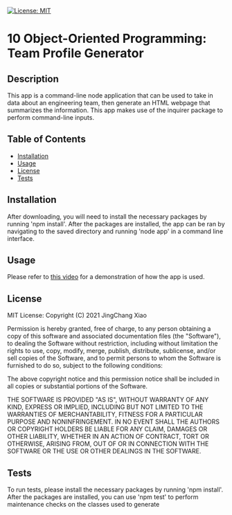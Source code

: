[![License: MIT](https://img.shields.io/badge/License-MIT-yellow.svg)](https://opensource.org/licenses/MIT)

# 10 Object-Oriented Programming: Team Profile Generator

## Description
This app is a command-line node application that can be used to take in data about an engineering team, then generate an HTML webpage that summarizes the information. This app makes use of the inquirer package to perform command-line inputs.

## Table of Contents
* [Installation](#installation)
* [Usage](#Usage)
* [License](#license)
* [Tests](#tests)

## Installation
After downloading, you will need to install the necessary packages by running 'npm install'. After the packages are installed, the app can be ran by navigating to the saved directory and running 'node app' in a command line interface.

## Usage
Please refer to [this video](https://drive.google.com/file/d/10JGWuSGDVyfdrJpLsWJnrmACzq5ZslY1/view) for a demonstration of how the app is used.

## License
MIT License: Copyright (C) 2021 JingChang Xiao

Permission is hereby granted, free of charge, to any person obtaining a copy of this software and associated documentation files (the "Software"), to dealing the Software without restriction, including without limitation the rights to use, copy, modify, merge, publish, distribute, sublicense, and/or sell copies of the Software, and to permit persons to whom the Software is furnished to do so, subject to the following conditions:

The above copyright notice and this permission notice shall be included in all copies or substantial portions of the Software.

THE SOFTWARE IS PROVIDED "AS IS", WITHOUT WARRANTY OF ANY KIND, EXPRESS OR IMPLIED, INCLUDING BUT NOT LIMITED TO THE WARRANTIES OF MERCHANTABILITY, FITNESS FOR A PARTICULAR PURPOSE AND NONINFRINGEMENT. IN NO EVENT SHALL THE AUTHORS OR COPYRIGHT HOLDERS BE LIABLE FOR ANY CLAIM, DAMAGES OR OTHER LIABILITY, WHETHER IN AN ACTION OF CONTRACT, TORT OR OTHERWISE, ARISING FROM, OUT OF OR IN CONNECTION WITH THE SOFTWARE OR THE USE OR OTHER DEALINGS IN THE SOFTWARE.

## Tests
To run tests, please install the necessary packages by running 'npm install'. After the packages are installed, you can use 'npm test' to perform maintenance checks on the classes used to generate
